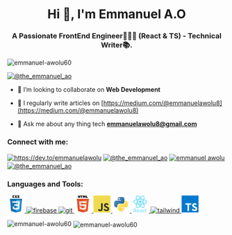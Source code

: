 <h1 align="center">Hi 👋, I'm Emmanuel A.O</h1>
<h3 align="center">A Passionate FrontEnd Engineer👨🏾‍💻 (React & TS) - Technical Writer📚.</h3>

<p align="left"> <img src="https://komarev.com/ghpvc/?username=emmanuel-awolu60&label=Profile%20views&color=0e75b6&style=flat" alt="emmanuel-awolu60" /> </p>

<p align="left"> <a href="https://twitter.com/@the_emmanuel_ao" target="blank"><img src="https://img.shields.io/twitter/follow/@the_emmanuel_ao?logo=twitter&style=for-the-badge" alt="@the_emmanuel_ao" /></a> </p>

- 👯 I’m looking to collaborate on **Web Development**

- 📝 I regularly write articles on [https://medium.com/@emmanuelawolu8](https://medium.com/@emmanuelawolu8)

- 💬 Ask me about any thing tech **emmanuelawolu8@gmail.com**

<h3 align="left">Connect with me:</h3>
<p align="left">
<a href="https://dev.to/https://dev.to/emmanuelawolu" target="blank"><img align="center" src="https://raw.githubusercontent.com/rahuldkjain/github-profile-readme-generator/master/src/images/icons/Social/devto.svg" alt="https://dev.to/emmanuelawolu" height="30" width="40" /></a>
<a href="https://twitter.com/@the_emmanuel_ao" target="blank"><img align="center" src="https://raw.githubusercontent.com/rahuldkjain/github-profile-readme-generator/master/src/images/icons/Social/twitter.svg" alt="@the_emmanuel_ao" height="30" width="40" /></a>
<a href="https://linkedin.com/in/emmanuel awolu" target="blank"><img align="center" src="https://raw.githubusercontent.com/rahuldkjain/github-profile-readme-generator/master/src/images/icons/Social/linked-in-alt.svg" alt="emmanuel awolu" height="30" width="40" /></a>
<a href="https://instagram.com/@the_emmanuel_ao" target="blank"><img align="center" src="https://raw.githubusercontent.com/rahuldkjain/github-profile-readme-generator/master/src/images/icons/Social/instagram.svg" alt="@the_emmanuel_ao" height="30" width="40" /></a>
</p>

<h3 align="left">Languages and Tools:</h3>
<p align="left"> <a href="https://www.w3schools.com/css/" target="_blank" rel="noreferrer"> <img src="https://raw.githubusercontent.com/devicons/devicon/master/icons/css3/css3-original-wordmark.svg" alt="css3" width="40" height="40"/> </a> <a href="https://firebase.google.com/" target="_blank" rel="noreferrer"> <img src="https://www.vectorlogo.zone/logos/firebase/firebase-icon.svg" alt="firebase" width="40" height="40"/> </a> <a href="https://git-scm.com/" target="_blank" rel="noreferrer"> <img src="https://www.vectorlogo.zone/logos/git-scm/git-scm-icon.svg" alt="git" width="40" height="40"/> </a> <a href="https://www.w3.org/html/" target="_blank" rel="noreferrer"> <img src="https://raw.githubusercontent.com/devicons/devicon/master/icons/html5/html5-original-wordmark.svg" alt="html5" width="40" height="40"/> </a> <a href="https://developer.mozilla.org/en-US/docs/Web/JavaScript" target="_blank" rel="noreferrer"> <img src="https://raw.githubusercontent.com/devicons/devicon/master/icons/javascript/javascript-original.svg" alt="javascript" width="40" height="40"/> </a> <a href="https://www.python.org" target="_blank" rel="noreferrer"> <img src="https://raw.githubusercontent.com/devicons/devicon/master/icons/python/python-original.svg" alt="python" width="40" height="40"/> </a> <a href="https://reactjs.org/" target="_blank" rel="noreferrer"> <img src="https://raw.githubusercontent.com/devicons/devicon/master/icons/react/react-original-wordmark.svg" alt="react" width="40" height="40"/> </a> <a href="https://tailwindcss.com/" target="_blank" rel="noreferrer"> <img src="https://www.vectorlogo.zone/logos/tailwindcss/tailwindcss-icon.svg" alt="tailwind" width="40" height="40"/> </a> <a href="https://www.typescriptlang.org/" target="_blank" rel="noreferrer"> <img src="https://raw.githubusercontent.com/devicons/devicon/master/icons/typescript/typescript-original.svg" alt="typescript" width="40" height="40"/> </a> </p>

<p><img align="left" src="https://github-readme-stats.vercel.app/api/top-langs?username=emmanuel-awolu60&show_icons=true&locale=en&layout=compact" alt="emmanuel-awolu60" /></p>

<p>&nbsp;<img align="center" src="https://github-readme-stats.vercel.app/api?username=emmanuel-awolu60&show_icons=true&locale=en" alt="emmanuel-awolu60" /></p>
